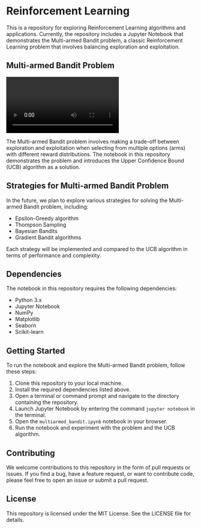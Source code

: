 # Reinforcement Learning

This is a repository for exploring Reinforcement Learning algorithms and applications. Currently, the repository includes a Jupyter Notebook that demonstrates the Multi-armed Bandit problem, a classic Reinforcement Learning problem that involves balancing exploration and exploitation.

## Multi-armed Bandit Problem

![an octopus using its many arms to select the best option from a set of distributions](https://multithreaded.stitchfix.com/assets/posts/2020-08-05-bandits/multi_armed_bandit.webm)

The Multi-armed Bandit problem involves making a trade-off between exploration and exploitation when selecting from multiple options (arms) with different reward distributions. The notebook in this repository demonstrates the problem and introduces the Upper Confidence Bound (UCB) algorithm as a solution.

## Strategies for Multi-armed Bandit Problem

In the future, we plan to explore various strategies for solving the Multi-armed Bandit problem, including:

- Epsilon-Greedy algorithm
- Thompson Sampling
- Bayesian Bandits
- Gradient Bandit algorithms

Each strategy will be implemented and compared to the UCB algorithm in terms of performance and complexity.

## Dependencies

The notebook in this repository requires the following dependencies:

- Python 3.x
- Jupyter Notebook
- NumPy
- Matplotlib
- Seaborn
- Scikit-learn

## Getting Started

To run the notebook and explore the Multi-armed Bandit problem, follow these steps:

1. Clone this repository to your local machine.
2. Install the required dependencies listed above.
3. Open a terminal or command prompt and navigate to the directory containing the repository.
4. Launch Jupyter Notebook by entering the command `jupyter notebook` in the terminal.
5. Open the `multiarmed_bandit.ipynb` notebook in your browser.
6. Run the notebook and experiment with the problem and the UCB algorithm.

## Contributing

We welcome contributions to this repository in the form of pull requests or issues. If you find a bug, have a feature request, or want to contribute code, please feel free to open an issue or submit a pull request.

## License

This repository is licensed under the MIT License. See the LICENSE file for details.
